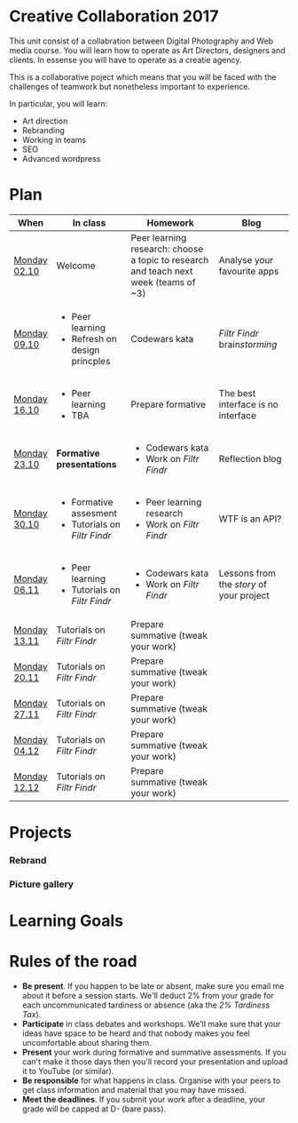# Creative Collaboration 2017 

This unit consist of a collabration between Digital Photography and Web media course. You will learn how to operate as Art Directors, designers and clients. In essense you will have to operate as a creatie agency. 

This is a collaborative poject which means that you will be faced with the challenges of teamwork but nonetheless important to experience. 

In particular, you will learn: 

* Art direction
* Rebranding 
* Working in teams 
* SEO 
* Advanced wordpress 

# Plan

When | In class | Homework | Blog 
---- | -------- | -------- | ----
[Monday<br>02.10](sessions/01)| Welcome | Peer learning research: choose a topic to research and teach next week (teams of ~3) | Analyse your favourite apps
[Monday<br>09.10](sessions/02)| <ul><li>Peer learning <li>Refresh on design princples | Codewars kata | *Filtr Findr* brain*storming*
[Monday<br>16.10](sessions/03)| <ul><li>Peer learning <li>TBA | Prepare formative | The best interface is no interface
[Monday<br>23.10](sessions/04)| **Formative presentations** | <ul><li>Codewars kata <li>Work on *Filtr Findr* | Reflection blog 
[Monday<br>30.10](sessions/05)| <ul><li>Formative assesment<li>Tutorials on *Filtr Findr* | <ul><li>Peer learning research <li>Work on *Filtr Findr* | WTF is an API?
[Monday<br>06.11](sessions/06)| <ul><li>Peer learning <li>Tutorials on *Filtr Findr* | <ul><li>Codewars kata <li>Work on *Filtr Findr* | Lessons from the *story* of your project
[Monday<br>13.11](sessions/07)| Tutorials on *Filtr Findr* | Prepare summative (tweak your work) |
[Monday<br>20.11](sessions/08)| Tutorials on *Filtr Findr* | Prepare summative (tweak your work) |
[Monday<br>27.11](sessions/09)| Tutorials on *Filtr Findr* | Prepare summative (tweak your work) |
[Monday<br>04.12](sessions/10)| Tutorials on *Filtr Findr* | Prepare summative (tweak your work) |
[Monday<br>12.12](sessions/11)| Tutorials on *Filtr Findr* | Prepare summative (tweak your work) 

# Projects 

### Rebrand 


### Picture gallery 

# Learning Goals 

# Rules of the road

* **Be present**. If you happen to be late or absent, make sure you email me about it before a session starts. We'll deduct 2% from your grade for each uncommunicated tardiness or absence (aka the *2% Tardiness Tax*).
* **Participate** in class debates and workshops. We'll make sure that your ideas have space to be heard and that nobody makes you feel uncomfortable about sharing them.
* **Present** your work during formative and summative assessments. If you can't make it those days then you'll record your presentation and upload it to YouTube (or similar).
* **Be responsible** for what happens in class. Organise with your peers to get class information and material that you may have missed.
* **Meet the deadlines**. If you submit your work after a deadline, your grade will be capped at D- (bare pass).